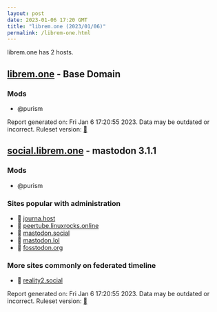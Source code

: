 ```yaml
---
layout: post
date: 2023-01-06 17:20 GMT
title: "librem.one (2023/01/06)"
permalink: /librem-one.html
---
```


librem.one has 2 hosts.

## [librem.one](https://librem.one) - Base Domain

### Mods
 * @purism

Report generated on: Fri Jan  6 17:20:55 2023. Data may be outdated or incorrect.
Ruleset version: [🏀](/version-basketball)

## [social.librem.one](https://social.librem.one) - mastodon 3.1.1

### Mods
 * @purism

### Sites popular with administration

* 🐘 [journa.host](/journa-host.html)
* 🐘 [peertube.linuxrocks.online](/peertube-linuxrocks-online.html)
* 🐘 [mastodon.social](/mastodon-social.html)
* 🐘 [mastodon.lol](/mastodon-lol.html)
* 🐘 [fosstodon.org](/fosstodon-org.html)

### More sites commonly on federated timeline

* 🐘 [reality2.social](/reality2-social.html)

Report generated on: Fri Jan  6 17:20:55 2023. Data may be outdated or incorrect.
Ruleset version: [🏀](/version-basketball)
